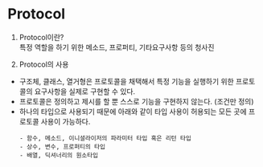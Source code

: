 # Protocol

1. Protocol이란?<br>
특정 역할을 하기 위한 메소드, 프로퍼티, 기타요구사항 등의 청사진<br>

2. Protocol의 사용 <br>
* 구조체, 클래스, 열거형은 프로토콜을 채택해서 특정 기능을 실행하기 위한 프로토콜의 요구사항을 실제로 구현할 수 있다.
* 프로토콜은 정의하고 제시를 할 뿐 스스로 기능을 구현하지 않는다. (조건만 정의)
* 하나의 타입으로 사용되기 때문에 아래와 같이 타입 사용이 허용되는 모든 곳에 프로토콜 사용이 가능하다. 
    ```
    - 함수, 메소드, 이니셜라이저의 파라미터 타입 혹은 리턴 타입
    - 상수, 변수, 프로퍼티의 타입
    - 배열, 딕셔너리의 원소타입
    ```